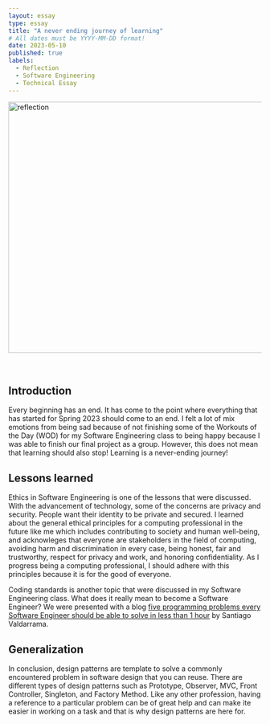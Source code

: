 ```yaml
---
layout: essay
type: essay
title: "A never ending journey of learning"
# All dates must be YYYY-MM-DD format!
date: 2023-05-10
published: true
labels:
  - Reflection
  - Software Engineering
  - Technical Essay
---
```


<img src="https://neurosciencenews.com/files/2022/07/self-reflection-brain-health-neurosciences-public.jpg" alt="reflection" width="1000" height="500">
<br>

<br>
<br>

## Introduction
Every beginning has an end. It has come to the point where everything that has started for Spring 2023 should come to an end. I felt a lot of mix emotions from being sad because of not finishing some of the Workouts of the Day (WOD) for my Software Engineering class to being happy because I was able to finish our final project as a group. However, this does not mean that learning should also stop! Learning is a never-ending journey!

## Lessons learned

Ethics in Software Engineering is one of the lessons that were discussed. With the advancement of technology, some of the concerns are privacy and security. People want their identity to be private and secured. I learned about the general ethical principles for a computing professional in the future like me which includes contributing to society and human well-being, and acknowleges that everyone are stakeholders in the field of computing, avoiding harm and discrimination in every case, being honest, fair and trustworthy, respect for privacy and work, and honoring confidentiality. As I progress being a computing professional, I should adhere with this principles because it is for the good of everyone.

Coding standards is another topic that were discussed in my Software Engineering class. What does it really mean to become a Software Engineer? We were presented with a blog [five programming problems every Software Engineer should be able to solve in less than 1 hour](http://www.shiftedup.com/2015/05/07/five-programming-problems-every-software-engineer-should-be-able-to-solve-in-less-than-1-hour) by Santiago Valdarrama.

## Generalization
In conclusion, design patterns are template to solve a commonly encountered problem in software design that you can reuse. There are different types of design patterns such as Prototype, Observer, MVC, Front Controller, Singleton, and Factory Method. Like any other profession, having a reference to a particular problem can be of great help and can make ite easier in working on a task and that is why design patterns are here for. 
 


